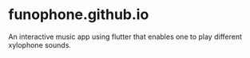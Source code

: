 # funophone.github.io
An interactive music app using flutter that enables one to play different xylophone sounds.
